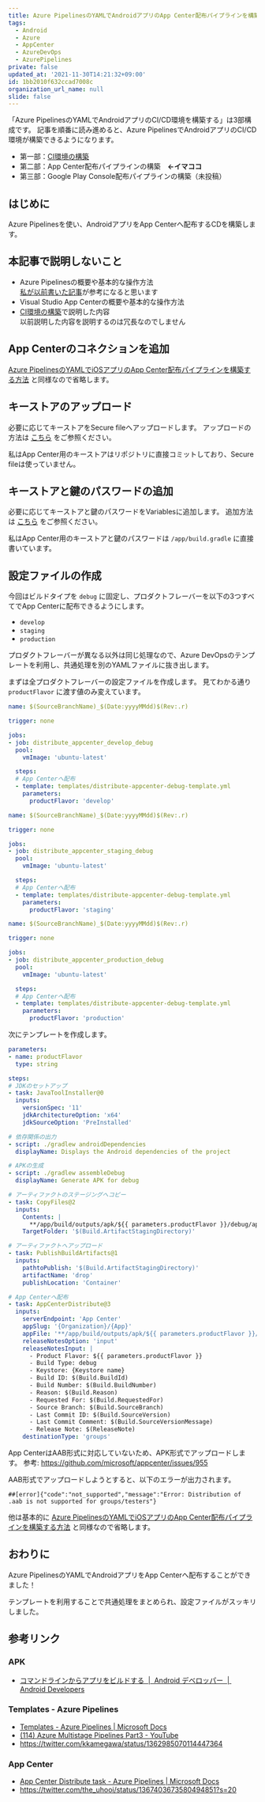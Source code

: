 ```yaml
---
title: Azure PipelinesのYAMLでAndroidアプリのApp Center配布パイプラインを構築する方法
tags:
  - Android
  - Azure
  - AppCenter
  - AzureDevOps
  - AzurePipelines
private: false
updated_at: '2021-11-30T14:21:32+09:00'
id: 1bb2010f632ccad7008c
organization_url_name: null
slide: false
---
```

「Azure PipelinesのYAMLでAndroidアプリのCI/CD環境を構築する」は3部構成です。
記事を順番に読み進めると、Azure PipelinesでAndroidアプリのCI/CD環境が構築できるようになります。

- 第一部：[CI環境の構築](https://qiita.com/uhooi/items/2c81ce98907eb29fef7d)
- 第二部：App Center配布パイプラインの構築　__←イマココ__
- 第三部：Google Play Console配布パイプラインの構築（未投稿）

## はじめに

Azure Pipelinesを使い、AndroidアプリをApp Centerへ配布するCDを構築します。

## 本記事で説明しないこと

- Azure Pipelinesの概要や基本的な操作方法  
[私が以前書いた記事](https://qiita.com/uhooi/items/5ed8db6aaec01425e453)が参考になると思います
- Visual Studio App Centerの概要や基本的な操作方法
- [CI環境の構築](https://qiita.com/uhooi/items/2c81ce98907eb29fef7d)で説明した内容  
以前説明した内容を説明するのは冗長なのでしません

## App Centerのコネクションを追加

[Azure PipelinesのYAMLでiOSアプリのApp Center配布パイプラインを構築する方法](https://qiita.com/uhooi/items/1245344a6add3e86cdc8#app-centerのコネクションを追加) と同様なので省略します。

## キーストアのアップロード

必要に応じてキーストアをSecure fileへアップロードします。
アップロードの方法は [こちら](https://qiita.com/uhooi/items/1245344a6add3e86cdc8#%E8%A8%BC%E6%98%8E%E6%9B%B8%E3%81%A8provisioning-profile%E3%81%AE%E3%82%A2%E3%83%83%E3%83%97%E3%83%AD%E3%83%BC%E3%83%89) をご参照ください。

私はApp Center用のキーストアはリポジトリに直接コミットしており、Secure fileは使っていません。

## キーストアと鍵のパスワードの追加

必要に応じてキーストアと鍵のパスワードをVariablesに追加します。
追加方法は [こちら](https://qiita.com/uhooi/items/1245344a6add3e86cdc8#p12%E3%83%95%E3%82%A1%E3%82%A4%E3%83%AB%E3%81%AE%E3%83%91%E3%82%B9%E3%83%AF%E3%83%BC%E3%83%89%E3%81%AE%E8%BF%BD%E5%8A%A0) をご参照ください。

私はApp Center用のキーストアと鍵のパスワードは `/app/build.gradle` に直接書いています。

## 設定ファイルの作成

今回はビルドタイプを `debug` に固定し、プロダクトフレーバーを以下の3つすべてでApp Centerに配布できるようにします。

- `develop`
- `staging`
- `production`

プロダクトフレーバーが異なる以外は同じ処理なので、Azure DevOpsのテンプレートを利用し、共通処理を別のYAMLファイルに抜き出します。

まずは全プロダクトフレーバーの設定ファイルを作成します。
見てわかる通り `productFlavor` に渡す値のみ変えています。

```yaml:distribute-appcenter-develop-debug.yml
name: $(SourceBranchName)_$(Date:yyyyMMdd)$(Rev:.r)

trigger: none

jobs:
- job: distribute_appcenter_develop_debug
  pool:
    vmImage: 'ubuntu-latest'

  steps:
  # App Centerへ配布
  - template: templates/distribute-appcenter-debug-template.yml
    parameters:
      productFlavor: 'develop'
```

```yaml:distribute-appcenter-staging-debug.yml
name: $(SourceBranchName)_$(Date:yyyyMMdd)$(Rev:.r)

trigger: none

jobs:
- job: distribute_appcenter_staging_debug
  pool:
    vmImage: 'ubuntu-latest'

  steps:
  # App Centerへ配布
  - template: templates/distribute-appcenter-debug-template.yml
    parameters:
      productFlavor: 'staging'
```

```yaml:distribute-appcenter-production-debug.yml
name: $(SourceBranchName)_$(Date:yyyyMMdd)$(Rev:.r)

trigger: none

jobs:
- job: distribute_appcenter_production_debug
  pool:
    vmImage: 'ubuntu-latest'

  steps:
  # App Centerへ配布
  - template: templates/distribute-appcenter-debug-template.yml
    parameters:
      productFlavor: 'production'
```

次にテンプレートを作成します。

```yaml:templates/distribute-appcenter-debug-template.yml
parameters:
- name: productFlavor
  type: string

steps:
# JDKのセットアップ
- task: JavaToolInstaller@0
  inputs:
    versionSpec: '11'
    jdkArchitectureOption: 'x64'
    jdkSourceOption: 'PreInstalled'

# 依存関係の出力
- script: ./gradlew androidDependencies
  displayName: Displays the Android dependencies of the project

# APKの生成
- script: ./gradlew assembleDebug
  displayName: Generate APK for debug

# アーティファクトのステージングへコピー
- task: CopyFiles@2
  inputs:
    Contents: |
      **/app/build/outputs/apk/${{ parameters.productFlavor }}/debug/app-${{ parameters.productFlavor }}-debug.apk
    TargetFolder: '$(Build.ArtifactStagingDirectory)'

# アーティファクトへアップロード
- task: PublishBuildArtifacts@1
  inputs:
    pathtoPublish: '$(Build.ArtifactStagingDirectory)'
    artifactName: 'drop'
    publishLocation: 'Container'

# App Centerへ配布
- task: AppCenterDistribute@3
  inputs:
    serverEndpoint: 'App Center'
    appSlug: '{Organization}/{App}'
    appFile: '**/app/build/outputs/apk/${{ parameters.productFlavor }}/debug/app-${{ parameters.productFlavor }}-debug.apk'
    releaseNotesOption: 'input'
    releaseNotesInput: |
      - Product Flavor: ${{ parameters.productFlavor }}
      - Build Type: debug
      - Keystore: {Keystore name}
      - Build ID: $(Build.BuildId)
      - Build Number: $(Build.BuildNumber)
      - Reason: $(Build.Reason)
      - Requested For: $(Build.RequestedFor)
      - Source Branch: $(Build.SourceBranch)
      - Last Commit ID: $(Build.SourceVersion)
      - Last Commit Comment: $(Build.SourceVersionMessage)
      - Release Note: $(ReleaseNote)
    destinationType: 'groups'
```

App CenterはAAB形式に対応していないため、APK形式でアップロードします。
参考: https://github.com/microsoft/appcenter/issues/955

AAB形式でアップロードしようとすると、以下のエラーが出力されます。

```
##[error]{"code":"not_supported","message":"Error: Distribution of .aab is not supported for groups/testers"}
```

他は基本的に [Azure PipelinesのYAMLでiOSアプリのApp Center配布パイプラインを構築する方法](https://qiita.com/uhooi/items/1245344a6add3e86cdc8#%E5%90%84%E9%A0%85%E7%9B%AE%E3%81%AE%E7%B4%B9%E4%BB%8B) と同様なので省略します。

## おわりに

Azure PipelinesのYAMLでAndroidアプリをApp Centerへ配布することができました！

テンプレートを利用することで共通処理をまとめられ、設定ファイルがスッキリしました。

## 参考リンク

### APK

- [コマンドラインからアプリをビルドする  |  Android デベロッパー  |  Android Developers](https://developer.android.com/studio/build/building-cmdline?hl=ja)

### Templates - Azure Pipelines

- [Templates - Azure Pipelines | Microsoft Docs](https://docs.microsoft.com/en-us/azure/devops/pipelines/process/templates?view=azure-devops)
- [(114) Azure Multistage Pipelines Part3 - YouTube](https://www.youtube.com/watch?v=d2FevFzDzPY)
- https://twitter.com/kkamegawa/status/1362985070114447364

### App Center

- [App Center Distribute task - Azure Pipelines | Microsoft Docs](https://docs.microsoft.com/en-us/azure/devops/pipelines/tasks/deploy/app-center-distribute?view=azure-devops)
- https://twitter.com/the_uhooi/status/1367403673580494851?s=20
